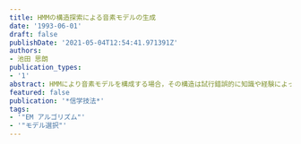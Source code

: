 ```yaml
---
title: HMMの構造探索による音素モデルの生成
date: '1993-06-01'
draft: false
publishDate: '2021-05-04T12:54:41.971391Z'
authors:
- 池田 思朗
publication_types:
- '1'
abstract: HMMにより音素モデルを構成する場合，その構造は試行錯誤的に知識や経験によって決定されることが多い．これに対し，パラメタ数とデータ数を考慮した情報量基準を用い，これを最小化するようにモデルの構造を変化させ，最適化するアルゴリズムを提案する.構造を変化させる毎にパラメタを推定し，尤度を最大化するように，状態を分割あるいは新しく状態遷移を定義することにする．求まったモデルのパラメタを再度推定し，情報量基準 AIC でそのモデルを評価し，さらに構造を変化させるか否かを決定する．このアルゴリズムを用いて，モデルを構成し，計算機上の実験を行ない，さらに音素認識実験を行なった結果を示す．
featured: false
publication: '*信学技法*'
tags:
- '"EM アルゴリズム"'
- '"モデル選択"'
---
```

